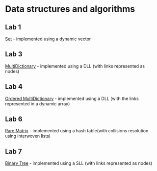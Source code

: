 # Data structures and algorithms
## Lab 1
[Set](https://github.com/ciuiseb/UBB/tree/main/Semestrul%202/SDA/lab%201) - implemented using a dynamic vector

## Lab 3 
[MultiDictionary](https://github.com/ciuiseb/UBB/tree/main/Semestrul%202/SDA/lab%203) - implemented using a DLL (with links represented as nodes)

## Lab 4
[Ordered MultiDictionary](https://github.com/ciuiseb/UBB/tree/main/Semestrul%202/SDA/lab%204) - implemented using a DLL (with the links represented in a dynamic array)

## Lab 6
[Rare Matrix](https://github.com/ciuiseb/UBB/tree/main/Semestrul%202/SDA/lab%206) - implemented using a hash table(with collisions resolution using interwoven lists)

## Lab 7
[Binary Tree](https://github.com/ciuiseb/UBB/tree/main/Semestrul%202/SDA/lab%207) - implemented using a SLL (with links represented as nodes)
